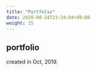 ```yaml
---
title: "Portfolio"
date: 2020-08-24T23:34:04+09:00
weight: 15
---
```


## portfolio

created in Oct, 2019.



